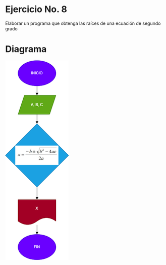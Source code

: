 # Ejercicio No. 8

 Elaborar un programa que obtenga las raíces de una ecuación de segundo grado

 # Diagrama

 ![Diagrama](raices.png)